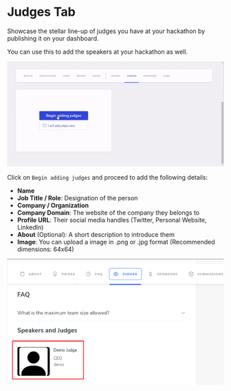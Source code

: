 # Judges Tab

Showcase the stellar line-up of judges you have at your hackathon by publishing it on your dashboard.

You can use this to add the speakers at your hackathon as well.

![](../../.gitbook/assets/judges.gif)

Click on `Begin adding judges` and proceed to add the following details:

* **Name**
* **Job Title / Role**: Designation of the person
* **Company / Organization**
* **Company Domain**: The website of the company they belongs to
* **Profile URL**: Their social media handles \(Twitter, Personal Website, LinkedIn\)
* **About** \(Optional\): A short description to introduce them
* **Image**: You can upload a image in .png or .jpg format \(Recommended dimensions: 64x64\)

![This is how it will look on the Hackathon microsite](../../.gitbook/assets/image%20%2824%29.png)

